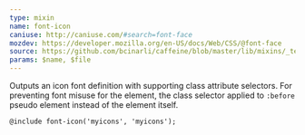```yaml
---
type: mixin
name: font-icon
caniuse: http://caniuse.com/#search=font-face
mozdev: https://developer.mozilla.org/en-US/docs/Web/CSS/@font-face
source: https://github.com/bcinarli/caffeine/blob/master/lib/mixins/_text.scss#L65
params: $name, $file
---
```

Outputs an icon font definition with supporting class attribute selectors. For preventing font misuse for the element, the class selector applied to `:before` pseudo element instead of the element itself.

``` {.language-scss}
@include font-icon('myicons', 'myicons');
```